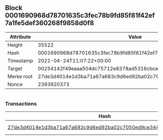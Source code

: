 ## Block 0001690968d78701635c3fec78b9fd85f81f42ef7a1fe5def360268f9858d0f8

Attribute | Value
--- | ---
Height | 35522
Hash | 0001690968d78701635c3fec78b9fd85f81f42ef7a1fe5def360268f9858d0f8
Timestamp | 2021-04-24T11:07:22+00:00
Target | 00254142f49eaaa504dc75712e8378ad5316cbcead634704b3734b6271167cc4
Merke root | 27de3d4014e1d3ba71a67a683c9d6ed92ba02c7050ed9ce344d0d5b964ee9735
Nonce | 2393920373

```

```

### Transactions

Hash | Amount
--- | ---
[27de3d4014e1d3ba71a67a683c9d6ed92ba02c7050ed9ce344d0d5b964ee9735](27de3d4014e1d3ba71a67a683c9d6ed92ba02c7050ed9ce344d0d5b964ee9735.md) | 10.00000000 SKEPTI 

